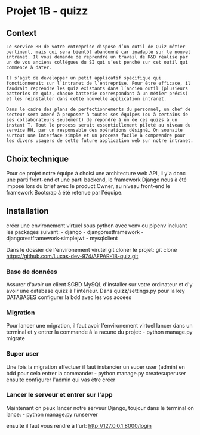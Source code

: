 # Projet 1B - quizz

## Context
    Le service RH de votre entreprise dispose d’un outil de Quiz métier pertinent, mais qui sera bientôt abandonné car inadapté sur le nouvel intranet. Il vous demande de reprendre un travail de R&D réalisé par un de vos anciens collègues du SI qui s’est penché sur cet outil qui commence à dater.

    Il s’agit de développer un petit applicatif spécifique qui fonctionnerait sur l’intranet de l’entreprise. Pour être efficace, il faudrait reprendre les Quiz existants dans l’ancien outil (plusieurs batteries de quiz, chaque batterie correspondant à un métier précis) et les réinstaller dans cette nouvelle application intranet.

    Dans le cadre des plans de perfectionnements du personnel, un chef de secteur sera amené à proposer à toutes ses équipes (ou à certains de ses collaborateurs seulement) de répondre à un de ces quizs à un instant T. Tout le process serait essentiellement piloté au niveau du service RH, par un responsable des opérations désigné… On souhaite surtout une interface simple et un process facile à comprendre pour les divers usagers de cette future application web sur notre intranet.

## Choix technique 
Pour ce projet notre équipe à choisi une architecture web API, il y'a donc une parti front-end et une parti backend,
le framework Django nous à été imposé lors du brief avec le product Owner,
au niveau front-end le framework Bootsrap à été retenue par l'équipe.



## Installation
créer une environement virtuel sous python avec venv ou pipenv incluant les packages suivant:
    - django
    - djangorestframework
    - djangorestframework-simplejwt
    - mysqlclient


Dans le dossier de l'environement virutel git cloner le projet: git clone https://github.com/Lucas-dev-974/AFPAR-1B-quiz.git

### Base de données
Assurer d'avoir un client SGBD MySQL d'installer sur votre ordinateur et d'y avoir une database quizz à l'intérieur.
Dans quizz/settings.py pour la key DATABASES configurer la bdd avec les vos accèes

### Migration 
Pour lancer une migration, il faut avoir l'environement virtuel lancer dans un terminal et y entrer la commande à la racune du projet:
    - python manage.py migrate

### Super user
Une fois la migration effectuer il faut instancier un super user (admin) en bdd pour cela entrer la commande:
    - python manage.py createsuperuser
ensuite configurer l'admin qui vas être créer

### Lancer le serveur et entrer sur l'app
Maintenant on peux lancer notre serveur Django, toujour dans le terminal on lance:
    - python manage.py runserver

ensuite il faut vous rendre à l'url: http://127.0.0.1:8000/login
